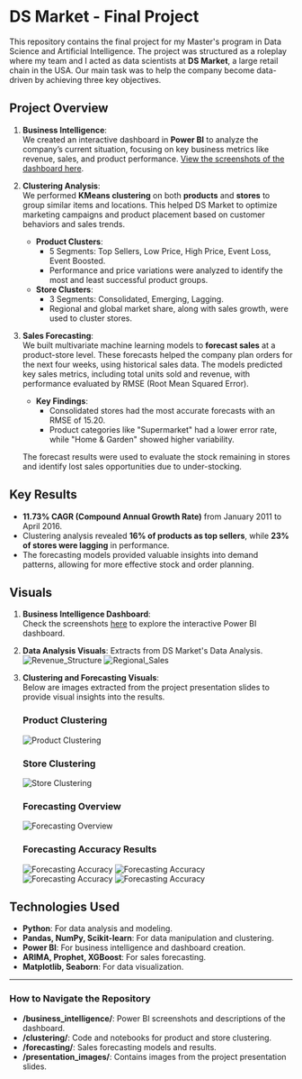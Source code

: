# DS Market - Final Project

This repository contains the final project for my Master's program in Data Science and Artificial Intelligence. The project was structured as a roleplay where my team and I acted as data scientists at **DS Market**, a large retail chain in the USA. Our main task was to help the company become data-driven by achieving three key objectives.

## Project Overview

1. **Business Intelligence**:  
   We created an interactive dashboard in **Power BI** to analyze the company’s current situation, focusing on key business metrics like revenue, sales, and product performance. [View the screenshots of the dashboard here](./business_intelligence/README.md).

2. **Clustering Analysis**:  
   We performed **KMeans clustering** on both **products** and **stores** to group similar items and locations. This helped DS Market to optimize marketing campaigns and product placement based on customer behaviors and sales trends.
   - **Product Clusters**:
     - 5 Segments: Top Sellers, Low Price, High Price, Event Loss, Event Boosted.
     - Performance and price variations were analyzed to identify the most and least successful product groups.
   - **Store Clusters**:
     - 3 Segments: Consolidated, Emerging, Lagging.
     - Regional and global market share, along with sales growth, were used to cluster stores.

3. **Sales Forecasting**:  
   We built multivariate machine learning models to **forecast sales** at a product-store level. These forecasts helped the company plan orders for the next four weeks, using historical sales data. The models predicted key sales metrics, including total units sold and revenue, with performance evaluated by RMSE (Root Mean Squared Error).
   - **Key Findings**:
     - Consolidated stores had the most accurate forecasts with an RMSE of 15.20.
     - Product categories like "Supermarket" had a lower error rate, while "Home & Garden" showed higher variability.
   
   The forecast results were used to evaluate the stock remaining in stores and identify lost sales opportunities due to under-stocking.

## Key Results

- **11.73% CAGR (Compound Annual Growth Rate)** from January 2011 to April 2016.
- Clustering analysis revealed **16% of products as top sellers**, while **23% of stores were lagging** in performance.
- The forecasting models provided valuable insights into demand patterns, allowing for more effective stock and order planning.

## Visuals

1. **Business Intelligence Dashboard**:  
   Check the screenshots [here](./business_intelligence/README.md) to explore the interactive Power BI dashboard.

2. **Data Analysis Visuals**:
   Extracts from DS Market's Data Analysis.
   ![Revenue_Structure](./presentation_images/Presentacion_Final-04.png)
   ![Regional_Sales](./presentation_images/Presentacion_Final-05.png)

4. **Clustering and Forecasting Visuals**:  
   Below are images extracted from the project presentation slides to provide visual insights into the results.

   ### Product Clustering
   ![Product Clustering](./presentation_images/Presentacion_Final-14.png)

   ### Store Clustering
   ![Store Clustering](./presentation_images/Presentacion_Final-18.png)

   ### Forecasting Overview
   ![Forecasting Overview](./presentation_images/Presentacion_Final-20.png)

   ### Forecasting Accuracy Results
   ![Forecasting Accuracy](./presentation_images/Presentacion_Final-22.png)
   ![Forecasting Accuracy](./presentation_images/Presentacion_Final-23.png)
   ![Forecasting Accuracy](./presentation_images/Presentacion_Final-24.png)
   ![Forecasting Accuracy](./presentation_images/Presentacion_Final-25.png)
   

## Technologies Used

- **Python**: For data analysis and modeling.
- **Pandas, NumPy, Scikit-learn**: For data manipulation and clustering.
- **Power BI**: For business intelligence and dashboard creation.
- **ARIMA, Prophet, XGBoost**: For sales forecasting.
- **Matplotlib, Seaborn**: For data visualization.

---

### How to Navigate the Repository

- **/business_intelligence/**: Power BI screenshots and descriptions of the dashboard.
- **/clustering/**: Code and notebooks for product and store clustering.
- **/forecasting/**: Sales forecasting models and results.
- **/presentation_images/**: Contains images from the project presentation slides.


